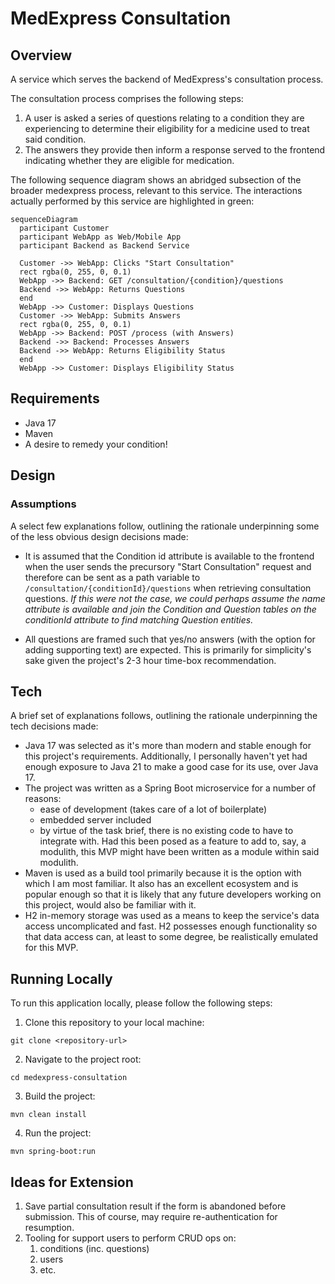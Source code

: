 # MedExpress Consultation

## Overview

A service which serves the backend of MedExpress's consultation process.

The consultation process comprises the following steps:
1. A user is asked a series of questions relating to a condition they are experiencing to determine 
their eligibility for a medicine used to treat said condition.
2. The answers they provide then inform a response served to the frontend indicating whether they 
are eligible for medication.

The following sequence diagram shows an abridged subsection of the broader medexpress process, 
relevant to this service. The interactions actually performed by this service are highlighted in 
green: 

```mermaid
sequenceDiagram
  participant Customer
  participant WebApp as Web/Mobile App
  participant Backend as Backend Service

  Customer ->> WebApp: Clicks "Start Consultation"
  rect rgba(0, 255, 0, 0.1)
  WebApp ->> Backend: GET /consultation/{condition}/questions
  Backend ->> WebApp: Returns Questions
  end
  WebApp ->> Customer: Displays Questions
  Customer ->> WebApp: Submits Answers
  rect rgba(0, 255, 0, 0.1)
  WebApp ->> Backend: POST /process (with Answers)
  Backend ->> Backend: Processes Answers
  Backend ->> WebApp: Returns Eligibility Status
  end
  WebApp ->> Customer: Displays Eligibility Status
```

## Requirements

- Java 17
- Maven
- A desire to remedy your condition!

## Design

### Assumptions

A select few explanations follow, outlining the rationale underpinning some of the less obvious
design decisions made:

- It is assumed that the Condition id attribute is available to the frontend when the user sends 
the precursory "Start Consultation" request and therefore can be sent as a path variable to 
`/consultation/{conditionId}/questions` when retrieving consultation questions. _If this were not 
the case, we could perhaps assume the name attribute is available and join the Condition and 
Question tables on the conditionId attribute to find matching Question entities._

- All questions are framed such that yes/no answers (with the option for adding supporting text) are
expected. This is primarily for simplicity's sake given the project's 2-3 hour time-box 
recommendation.

## Tech

A brief set of explanations follows, outlining the rationale underpinning the tech decisions made:

- Java 17 was selected as it's more than modern and stable enough for this project's requirements. 
Additionally, I personally haven't yet had enough exposure to Java 21 to make a good case for its 
use, over Java 17.
- The project was written as a Spring Boot microservice for a number of reasons:
  - ease of development (takes care of a lot of boilerplate)
  - embedded server included
  - by virtue of the task brief, there is no existing code to have to integrate with. Had this been 
  posed as a feature to add to, say, a modulith, this MVP might have been written as a module 
  within said modulith.
- Maven is used as a build tool primarily because it is the option with which I am most familiar. 
It also has an excellent ecosystem and is popular enough so that it is likely that any future 
developers working on this project, would also be familiar with it.
- H2 in-memory storage was used as a means to keep the service's data access uncomplicated and fast. 
H2 possesses enough functionality so that data access can, at least to some degree, be realistically 
emulated for this MVP.

## Running Locally

To run this application locally, please follow the following steps:

1. Clone this repository to your local machine:
```
git clone <repository-url>
```
2. Navigate to the project root:
```shell
cd medexpress-consultation
```
3. Build the project:
```shell
mvn clean install
```
4. Run the project:
```shell
mvn spring-boot:run
```

## Ideas for Extension

1. Save partial consultation result if the form is abandoned before submission. This of course, may 
require re-authentication for resumption.
2. Tooling for support users to perform CRUD ops on:
   1. conditions (inc. questions)
   2. users
   3. etc.